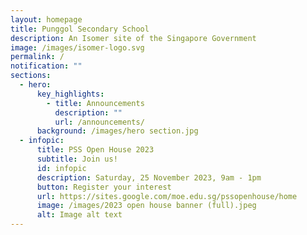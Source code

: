 ```yaml
---
layout: homepage
title: Punggol Secondary School
description: An Isomer site of the Singapore Government
image: /images/isomer-logo.svg
permalink: /
notification: ""
sections:
  - hero:
      key_highlights:
        - title: Announcements
          description: ""
          url: /announcements/
      background: /images/hero section.jpg
  - infopic:
      title: PSS Open House 2023
      subtitle: Join us!
      id: infopic
      description: Saturday, 25 November 2023, 9am - 1pm
      button: Register your interest
      url: https://sites.google.com/moe.edu.sg/pssopenhouse/home
      image: /images/2023 open house banner (full).jpeg
      alt: Image alt text
---
```

